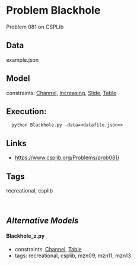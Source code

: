 # Problem Blackhole

Problem 081 on CSPLib

## Data
  example.json

## Model
  constraints: [Channel](http://pycsp.org/documentation/constraints/Channel), [Increasing](http://pycsp.org/documentation/constraints/Increasing), [Slide](http://pycsp.org/documentation/constraints/Slide), [Table](http://pycsp.org/documentation/constraints/Table)

## Execution:
```
  python Blackhole.py -data=<datafile.json>>
```

## Links
 - https://www.csplib.org/Problems/prob081/

## Tags
  recreational, csplib

<br />

## _Alternative Models_

#### Blackhole_z.py
 - constraints: [Channel](http://pycsp.org/documentation/constraints/Channel), [Table](http://pycsp.org/documentation/constraints/Table)
 - tags: recreational, csplib, mzn09, mzn11, mzn13
